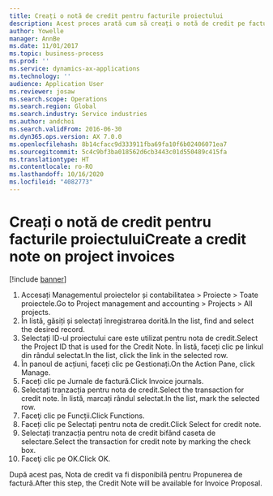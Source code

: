 ```yaml
---
title: Creați o notă de credit pentru facturile proiectului
description: Acest proces arată cum să creați o notă de credit pe facturile de proiect care au fost înregistrate.
author: Yowelle
manager: AnnBe
ms.date: 11/01/2017
ms.topic: business-process
ms.prod: ''
ms.service: dynamics-ax-applications
ms.technology: ''
audience: Application User
ms.reviewer: josaw
ms.search.scope: Operations
ms.search.region: Global
ms.search.industry: Service industries
ms.author: andchoi
ms.search.validFrom: 2016-06-30
ms.dyn365.ops.version: AX 7.0.0
ms.openlocfilehash: 8b14cfacc9d333911fba69fa10f6b02406071ea7
ms.sourcegitcommit: 5c4c9bf3ba018562d6cb3443c01d550489c415fa
ms.translationtype: HT
ms.contentlocale: ro-RO
ms.lasthandoff: 10/16/2020
ms.locfileid: "4082773"
---
```

# <a name="create-a-credit-note-on-project-invoices"></a><span data-ttu-id="74ed7-103">Creați o notă de credit pentru facturile proiectului</span><span class="sxs-lookup"><span data-stu-id="74ed7-103">Create a credit note on project invoices</span></span>

[!include [banner](../../includes/banner.md)]

1. <span data-ttu-id="74ed7-104">Accesați Managementul proiectelor și contabilitatea > Proiecte > Toate proiectele.</span><span class="sxs-lookup"><span data-stu-id="74ed7-104">Go to Project management and accounting > Projects > All projects.</span></span> 
2. <span data-ttu-id="74ed7-105">În listă, găsiți și selectați înregistrarea dorită.</span><span class="sxs-lookup"><span data-stu-id="74ed7-105">In the list, find and select the desired record.</span></span> 
3. <span data-ttu-id="74ed7-106">Selectați ID-ul proiectului care este utilizat pentru nota de credit.</span><span class="sxs-lookup"><span data-stu-id="74ed7-106">Select the Project ID that is used for the Credit Note.</span></span> <span data-ttu-id="74ed7-107">În listă, faceți clic pe linkul din rândul selectat.</span><span class="sxs-lookup"><span data-stu-id="74ed7-107">In the list, click the link in the selected row.</span></span> 
4. <span data-ttu-id="74ed7-108">În panoul de acțiuni, faceți clic pe Gestionați.</span><span class="sxs-lookup"><span data-stu-id="74ed7-108">On the Action Pane, click Manage.</span></span> 
5. <span data-ttu-id="74ed7-109">Faceți clic pe Jurnale de factură.</span><span class="sxs-lookup"><span data-stu-id="74ed7-109">Click Invoice journals.</span></span> 
6. <span data-ttu-id="74ed7-110">Selectați tranzacția pentru nota de credit.</span><span class="sxs-lookup"><span data-stu-id="74ed7-110">Select the transaction for credit note.</span></span> <span data-ttu-id="74ed7-111">În listă, marcați rândul selectat.</span><span class="sxs-lookup"><span data-stu-id="74ed7-111">In the list, mark the selected row.</span></span> 
7. <span data-ttu-id="74ed7-112">Faceţi clic pe Funcții.</span><span class="sxs-lookup"><span data-stu-id="74ed7-112">Click Functions.</span></span> 
8. <span data-ttu-id="74ed7-113">Faceți clic pe Selectați pentru nota de credit.</span><span class="sxs-lookup"><span data-stu-id="74ed7-113">Click Select for credit note.</span></span> 
9. <span data-ttu-id="74ed7-114">Selectați tranzacția pentru nota de credit bifând caseta de selectare.</span><span class="sxs-lookup"><span data-stu-id="74ed7-114">Select the transaction for credit note by marking the check box.</span></span>
10. <span data-ttu-id="74ed7-115">Faceţi clic pe OK.</span><span class="sxs-lookup"><span data-stu-id="74ed7-115">Click OK.</span></span> 

<span data-ttu-id="74ed7-116">După acest pas, Nota de credit va fi disponibilă pentru Propunerea de factură.</span><span class="sxs-lookup"><span data-stu-id="74ed7-116">After this step, the Credit Note will be available for Invoice Proposal.</span></span>
